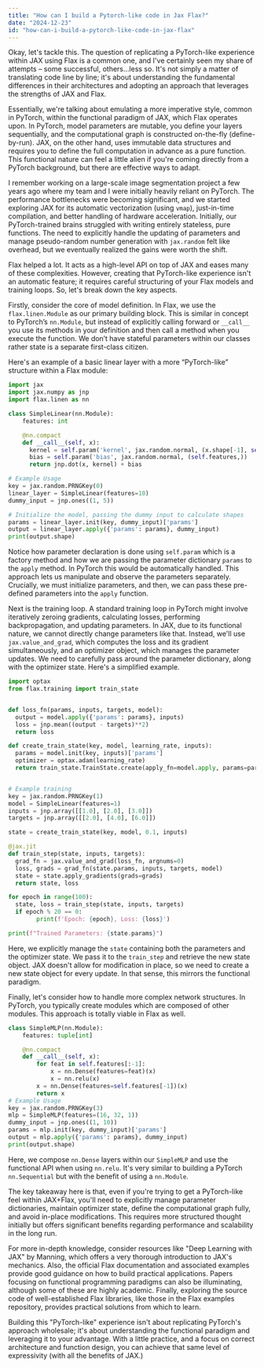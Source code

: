 ```yaml
---
title: "How can I build a Pytorch-like code in Jax Flax?"
date: "2024-12-23"
id: "how-can-i-build-a-pytorch-like-code-in-jax-flax"
---
```


Okay, let's tackle this. The question of replicating a PyTorch-like experience within JAX using Flax is a common one, and I've certainly seen my share of attempts – some successful, others…less so. It's not simply a matter of translating code line by line; it's about understanding the fundamental differences in their architectures and adopting an approach that leverages the strengths of JAX and Flax.

Essentially, we're talking about emulating a more imperative style, common in PyTorch, within the functional paradigm of JAX, which Flax operates upon. In PyTorch, model parameters are mutable, you define your layers sequentially, and the computational graph is constructed on-the-fly (define-by-run). JAX, on the other hand, uses immutable data structures and requires you to define the full computation in advance as a pure function. This functional nature can feel a little alien if you're coming directly from a PyTorch background, but there are effective ways to adapt.

I remember working on a large-scale image segmentation project a few years ago where my team and I were initially heavily reliant on PyTorch. The performance bottlenecks were becoming significant, and we started exploring JAX for its automatic vectorization (using `vmap`), just-in-time compilation, and better handling of hardware acceleration. Initially, our PyTorch-trained brains struggled with writing entirely stateless, pure functions. The need to explicitly handle the updating of parameters and manage pseudo-random number generation with `jax.random` felt like overhead, but we eventually realized the gains were worth the shift.

Flax helped a lot. It acts as a high-level API on top of JAX and eases many of these complexities. However, creating that PyTorch-like experience isn't an automatic feature; it requires careful structuring of your Flax models and training loops. So, let's break down the key aspects.

Firstly, consider the core of model definition. In Flax, we use the `flax.linen.Module` as our primary building block. This is similar in concept to PyTorch’s `nn.Module`, but instead of explicitly calling forward or `__call__` you use its methods in your definition and then call a method when you execute the function. We don’t have stateful parameters within our classes rather state is a separate first-class citizen.

Here's an example of a basic linear layer with a more “PyTorch-like” structure within a Flax module:

```python
import jax
import jax.numpy as jnp
import flax.linen as nn

class SimpleLinear(nn.Module):
    features: int

    @nn.compact
    def __call__(self, x):
      kernel = self.param('kernel', jax.random.normal, (x.shape[-1], self.features))
      bias = self.param('bias', jax.random.normal, (self.features,))
      return jnp.dot(x, kernel) + bias

# Example Usage
key = jax.random.PRNGKey(0)
linear_layer = SimpleLinear(features=10)
dummy_input = jnp.ones((1, 5))

# Initialize the model, passing the dummy input to calculate shapes
params = linear_layer.init(key, dummy_input)['params']
output = linear_layer.apply({'params': params}, dummy_input)
print(output.shape)

```
Notice how parameter declaration is done using `self.param` which is a factory method and how we are passing the parameter dictionary `params` to the `apply` method. In PyTorch this would be automatically handled. This approach lets us manipulate and observe the parameters separately. Crucially, we must initialize parameters, and then, we can pass these pre-defined parameters into the `apply` function.

Next is the training loop. A standard training loop in PyTorch might involve iteratively zeroing gradients, calculating losses, performing backpropagation, and updating parameters. In JAX, due to its functional nature, we cannot directly change parameters like that. Instead, we'll use `jax.value_and_grad`, which computes the loss and its gradient simultaneously, and an optimizer object, which manages the parameter updates. We need to carefully pass around the parameter dictionary, along with the optimizer state. Here's a simplified example.

```python
import optax
from flax.training import train_state


def loss_fn(params, inputs, targets, model):
  output = model.apply({'params': params}, inputs)
  loss = jnp.mean((output - targets)**2)
  return loss

def create_train_state(key, model, learning_rate, inputs):
  params = model.init(key, inputs)['params']
  optimizer = optax.adam(learning_rate)
  return train_state.TrainState.create(apply_fn=model.apply, params=params, tx=optimizer)


# Example training
key = jax.random.PRNGKey(1)
model = SimpleLinear(features=1)
inputs = jnp.array([[1.0], [2.0], [3.0]])
targets = jnp.array([[2.0], [4.0], [6.0]])

state = create_train_state(key, model, 0.1, inputs)

@jax.jit
def train_step(state, inputs, targets):
  grad_fn = jax.value_and_grad(loss_fn, argnums=0)
  loss, grads = grad_fn(state.params, inputs, targets, model)
  state = state.apply_gradients(grads=grads)
  return state, loss

for epoch in range(100):
  state, loss = train_step(state, inputs, targets)
  if epoch % 20 == 0:
        print(f'Epoch: {epoch}, Loss: {loss}')

print(f"Trained Parameters: {state.params}")

```

Here, we explicitly manage the `state` containing both the parameters and the optimizer state. We pass it to the `train_step` and retrieve the new state object. JAX doesn't allow for modification in place, so we need to create a new state object for every update. In that sense, this mirrors the functional paradigm.

Finally, let's consider how to handle more complex network structures. In PyTorch, you typically create modules which are composed of other modules. This approach is totally viable in Flax as well.

```python
class SimpleMLP(nn.Module):
    features: tuple[int]

    @nn.compact
    def __call__(self, x):
        for feat in self.features[:-1]:
            x = nn.Dense(features=feat)(x)
            x = nn.relu(x)
        x = nn.Dense(features=self.features[-1])(x)
        return x
# Example Usage
key = jax.random.PRNGKey(3)
mlp = SimpleMLP(features=(16, 32, 1))
dummy_input = jnp.ones((1, 10))
params = mlp.init(key, dummy_input)['params']
output = mlp.apply({'params': params}, dummy_input)
print(output.shape)

```

Here, we compose `nn.Dense` layers within our `SimpleMLP` and use the functional API when using `nn.relu`. It's very similar to building a PyTorch `nn.Sequential` but with the benefit of using a `nn.Module`.

The key takeaway here is that, even if you're trying to get a PyTorch-like feel within JAX+Flax, you'll need to explicitly manage parameter dictionaries, maintain optimizer state, define the computational graph fully, and avoid in-place modifications. This requires more structured thought initially but offers significant benefits regarding performance and scalability in the long run.

For more in-depth knowledge, consider resources like "Deep Learning with JAX" by Manning, which offers a very thorough introduction to JAX's mechanics. Also, the official Flax documentation and associated examples provide good guidance on how to build practical applications. Papers focusing on functional programming paradigms can also be illuminating, although some of these are highly academic. Finally, exploring the source code of well-established Flax libraries, like those in the Flax examples repository, provides practical solutions from which to learn.

Building this "PyTorch-like" experience isn't about replicating PyTorch's approach wholesale; it's about understanding the functional paradigm and leveraging it to your advantage. With a little practice, and a focus on correct architecture and function design, you can achieve that same level of expressivity (with all the benefits of JAX.)
